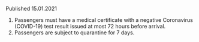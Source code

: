 Published 15.01.2021
1. Passengers must have a medical certificate with a negative Coronavirus (COVID-19) test result issued at most 72 hours before arrival.
2. Passengers are subject to quarantine for 7 days.

